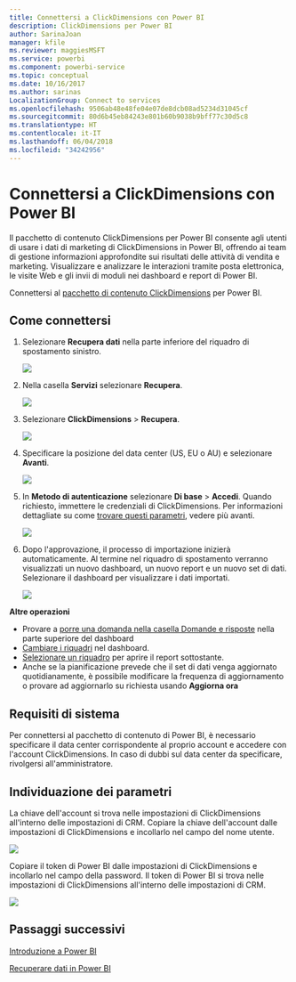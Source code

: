 ```yaml
---
title: Connettersi a ClickDimensions con Power BI
description: ClickDimensions per Power BI
author: SarinaJoan
manager: kfile
ms.reviewer: maggiesMSFT
ms.service: powerbi
ms.component: powerbi-service
ms.topic: conceptual
ms.date: 10/16/2017
ms.author: sarinas
LocalizationGroup: Connect to services
ms.openlocfilehash: 9506ab48e48fe04e07de8dcb08ad5234d31045cf
ms.sourcegitcommit: 80d6b45eb84243e801b60b9038b9bff77c30d5c8
ms.translationtype: HT
ms.contentlocale: it-IT
ms.lasthandoff: 06/04/2018
ms.locfileid: "34242956"
---
```

# <a name="connect-to-clickdimensions-with-power-bi"></a>Connettersi a ClickDimensions con Power BI
Il pacchetto di contenuto ClickDimensions per Power BI consente agli utenti di usare i dati di marketing di ClickDimensions in Power BI, offrendo ai team di gestione informazioni approfondite sui risultati delle attività di vendita e marketing. Visualizzare e analizzare le interazioni tramite posta elettronica, le visite Web e gli invii di moduli nei dashboard e report di Power BI.

Connettersi al [pacchetto di contenuto ClickDimensions](https://app.powerbi.com/getdata/services/click-dimensions) per Power BI.

## <a name="how-to-connect"></a>Come connettersi
1. Selezionare **Recupera dati** nella parte inferiore del riquadro di spostamento sinistro.
   
   ![](media/service-connect-to-clickdimensions/getdata.png)
2. Nella casella **Servizi** selezionare **Recupera**.
   
   ![](media/service-connect-to-clickdimensions/services.png)
3. Selezionare **ClickDimensions** \>  **Recupera**.
   
   ![](media/service-connect-to-clickdimensions/clickdimensions.png)
4. Specificare la posizione del data center (US, EU o AU) e selezionare **Avanti**.
   
   ![](media/service-connect-to-clickdimensions/params.png)
5. In **Metodo di autenticazione** selezionare **Di base** \> **Accedi**. Quando richiesto, immettere le credenziali di ClickDimensions. Per informazioni dettagliate su come [trovare questi parametri](#FindingParams), vedere più avanti.
   
    ![](media/service-connect-to-clickdimensions/creds.png)
6. Dopo l'approvazione, il processo di importazione inizierà automaticamente. Al termine nel riquadro di spostamento verranno visualizzati un nuovo dashboard, un nuovo report e un nuovo set di dati. Selezionare il dashboard per visualizzare i dati importati.
   
     ![](media/service-connect-to-clickdimensions/dashboard.png)

**Altre operazioni**

* Provare a [porre una domanda nella casella Domande e risposte](power-bi-q-and-a.md) nella parte superiore del dashboard
* [Cambiare i riquadri](service-dashboard-edit-tile.md) nel dashboard.
* [Selezionare un riquadro](service-dashboard-tiles.md) per aprire il report sottostante.
* Anche se la pianificazione prevede che il set di dati venga aggiornato quotidianamente, è possibile modificare la frequenza di aggiornamento o provare ad aggiornarlo su richiesta usando **Aggiorna ora**

## <a name="system-requirements"></a>Requisiti di sistema
Per connettersi al pacchetto di contenuto di Power BI, è necessario specificare il data center corrispondente al proprio account e accedere con l'account ClickDimensions. In caso di dubbi sul data center da specificare, rivolgersi all'amministratore.

<a name="FindingParams"></a>

## <a name="finding-parameters"></a>Individuazione dei parametri
La chiave dell'account si trova nelle impostazioni di ClickDimensions all'interno delle impostazioni di CRM. Copiare la chiave dell'account dalle impostazioni di ClickDimensions e incollarlo nel campo del nome utente.  

![](media/service-connect-to-clickdimensions/crm.png)  

Copiare il token di Power BI dalle impostazioni di ClickDimensions e incollarlo nel campo della password. Il token di Power BI si trova nelle impostazioni di ClickDimensions all'interno delle impostazioni di CRM.  

![](media/service-connect-to-clickdimensions/crm2.png)  

## <a name="next-steps"></a>Passaggi successivi
[Introduzione a Power BI](service-get-started.md)

[Recuperare dati in Power BI](service-get-data.md)

